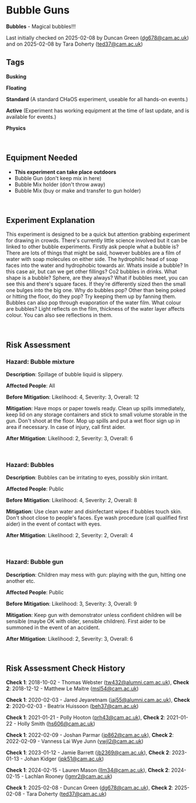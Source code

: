 # Bubble Guns

**Bubbles** - Magical bubbles!!!

Last initially checked on 2025-02-08 by Duncan Green (dg678@cam.ac.uk) and on 2025-02-08 by Tara Doherty (ted37@cam.ac.uk) 

## Tags
<!--- Start Tags (DO NOT REMOVE THIS COMMENT) --->

**Busking**

**Floating**

**Standard** (A standard CHaOS experiment, useable for all hands-on events.)

**Active** (Experiment has working equipment at the time of last update, and is available for events.)

**Physics**
<!--- End Tags (DO NOT REMOVE THIS COMMENT) --->

<br/>

## Equipment Needed 
- **This experiment can take place outdoors**
- Bubble Gun (don't keep mix in here)
- Bubble Mix holder (don't throw away)
- Bubble Mix (buy or make and transfer to gun holder)

<br/>

## Experiment Explanation 

This experiment is designed to be a quick but attention grabbing experiment for drawing in crowds. There's currently little science involved but it can be linked to other bubble experiments.
Firstly ask people what a bubble is? There are lots of things that might be said, however bubbles are a film of water with soap molecules on either side. 
The hydrophilic head of soap faces into the water and hydrophobic towards air.
Whats inside a bubble? In this case air, but can we get other fillings? Co2 bubbles in drinks.
What shape is a bubble? Sphere, are they always? What if bubbles meet, you can see this and there's square faces. If they're differently sized then the small one bulges into the big one. 
Why do bubbles pop? Other than being poked or hitting the floor, do they pop? Try keeping them up by fanning them. Bubbles can also pop through evaporation of the water film.
What colour are bubbles? Light reflects on the film, thickness of the water layer affects colour. You can also see reflections in them. 

<br/>

## Risk Assessment

### **Hazard**: Bubble mixture

**Description**: Spillage of bubble liquid is slippery.

**Affected People**: All

**Before Mitigation**: Likelihood: 4, Severity: 3, Overall: 12

**Mitigation**: Have mops or paper towels ready. Clean up spills immediately, keep lid on any storage containers and stick to small volume storable in the gun. Don't shoot at the floor. Mop up spills and put a wet floor sign up in area if necessary. In case of injury, call first aider.

**After Mitigation**: Likelihood: 2, Severity: 3, Overall: 6

<br/>

### **Hazard**: Bubbles

**Description**: Bubbles can be irritating to eyes, possibly skin irritant.

**Affected People**: Public

**Before Mitigation**: Likelihood: 4, Severity: 2, Overall: 8

**Mitigation**: Use clean water and disinfectant wipes if bubbles touch skin. Don't shoot close to people's faces. Eye wash procedure (call qualified first aider) in the event of contact with eyes.

**After Mitigation**: Likelihood: 2, Severity: 2, Overall: 4

<br/>

### **Hazard**: Bubble gun

**Description**: Children may mess with gun: playing with the gun, hitting one another etc.

**Affected People**: Public

**Before Mitigation**: Likelihood: 3, Severity: 3, Overall: 9

**Mitigation**: Keep gun with demonstrator unless confident children will be sensible (maybe OK with older, sensible children). First aider to be summoned in the event of an accident.

**After Mitigation**: Likelihood: 2, Severity: 3, Overall: 6

<br/>

## Risk Assessment Check History 

**Check 1**: 2018-10-02 - Thomas Webster (tw432@alumni.cam.ac.uk), **Check 2**: 2018-12-12 - Matthew Le Maitre (msl54@cam.ac.uk)

**Check 1**: 2020-02-03 - Jared Jeyaretnam (jaj55@alumni.cam.ac.uk), **Check 2**: 2020-02-03 - Beatrix Huissoon (beh37@cam.ac.uk)

**Check 1**: 2021-01-21 - Polly Hooton (prh43@cam.ac.uk), **Check 2**: 2021-01-22 - Holly Smith (hs606@cam.ac.uk)

**Check 1**: 2022-02-09 - Joshan Parmar (jp862@cam.ac.uk), **Check 2**: 2022-02-09 - Vanness Lai Wye Junn (vwjl2@cam.ac.uk)

**Check 1**: 2023-01-12 - Jamie Barrett (jb2369@cam.ac.uk), **Check 2**: 2023-01-13 - Johan Kidger (jpk51@cam.ac.uk)

**Check 1**: 2024-02-15 - Lauren Mason (llm34@cam.ac.uk), **Check 2**: 2024-02-15 - Lachlan Rooney (lgmr2@cam.ac.uk)

**Check 1**: 2025-02-08 - Duncan Green (dg678@cam.ac.uk), **Check 2**: 2025-02-08  - Tara Doherty (ted37@cam.ac.uk)
